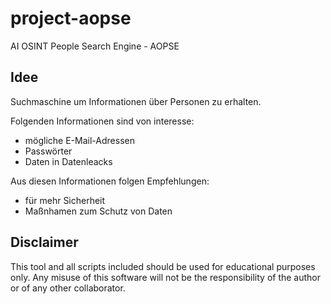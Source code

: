 # project-aopse
AI OSINT People Search Engine - AOPSE

## Idee

Suchmaschine um Informationen über Personen zu erhalten.

Folgenden Informationen sind von interesse:
- mögliche E-Mail-Adressen
- Passwörter
- Daten in Datenleacks

Aus diesen Informationen folgen Empfehlungen:
- für mehr Sicherheit
- Maßnhamen zum Schutz von Daten

## Disclaimer

This tool and all scripts included should be used for educational purposes only. Any misuse of this software will not be the responsibility of the author or of any other collaborator. 
